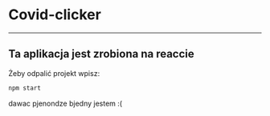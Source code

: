 # Covid-clicker

---

## Ta aplikacja jest zrobiona  na reaccie

Żeby odpalić projekt wpisz:

```bash
npm start 
```

dawac pjenondze
bjedny jestem :(